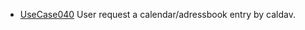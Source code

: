  * [UseCase040](https://github.com/DomainDrivenArchitecture/ddaRequirement/blob/master/en/requirements/UseCase040.md) User request a calendar/adressbook entry by caldav.